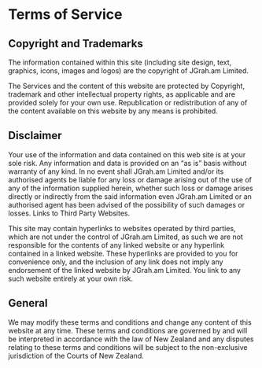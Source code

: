 # Terms of Service

## Copyright and Trademarks

The information contained within this site (including site design, text, graphics, icons, images and logos) are the copyright of JGrah.am Limited.

The Services and the content of this website are protected by Copyright, trademark and other intellectual property rights, as applicable and are provided solely for your own use. Republication or redistribution of any of the content available on this website by any means is prohibited.

## Disclaimer

Your use of the information and data contained on this web site is at your sole risk. Any information and data is provided on an “as is” basis without warranty of any kind. In no event shall JGrah.am Limited and/or its authorised agents be liable for any loss or damage arising out of the use of any of the information supplied herein, whether such loss or damage arises directly or indirectly from the said information even JGrah.am Limited or an authorised agent has been advised of the possibility of such damages or losses. Links to Third Party Websites.

This site may contain hyperlinks to websites operated by third parties, which are not under the control of JGrah.am Limited, as such we are not responsible for the contents of any linked website or any hyperlink contained in a linked website. These hyperlinks are provided to you for convenience only, and the inclusion of any link does not imply any endorsement of the linked website by JGrah.am Limited. You link to any such website entirely at your own risk.

## General

We may modify these terms and conditions and change any content of this website at any time. These terms and conditions are governed by and will be interpreted in accordance with the law of New Zealand and any disputes relating to these terms and conditions will be subject to the non-exclusive jurisdiction of the Courts of New Zealand.
